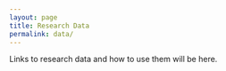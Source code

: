 ```yaml
---
layout: page
title: Research Data
permalink: data/
---
```


Links to research data and how to use them will be here.
